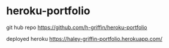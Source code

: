 # heroku-portfolio

git hub repo
https://github.com/h-griffin/heroku-portfolio

deployed heroku
https://haley-griffin-portfolio.herokuapp.com/